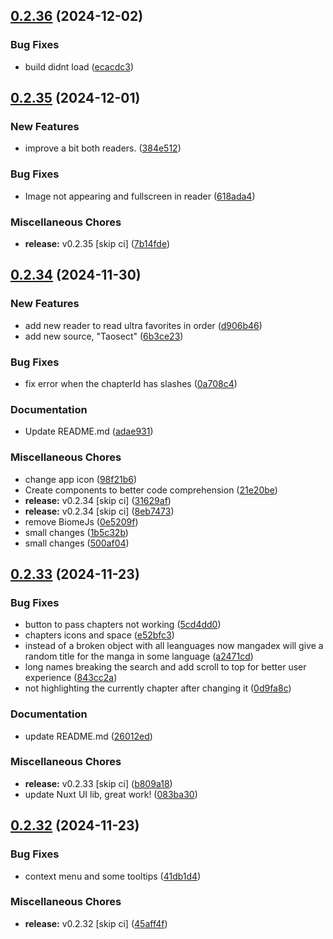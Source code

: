 ## [0.2.36](https://github.com/manga-you-know/desktop/compare/v0.2.35...v0.2.36) (2024-12-02)


### Bug Fixes

* build didnt load ([ecacdc3](https://github.com/manga-you-know/desktop/commit/ecacdc36962e40c7441b241132d9a2f5e141c75f))

## [0.2.35](https://github.com/manga-you-know/desktop/compare/v0.2.34...v0.2.35) (2024-12-01)


### New Features

* improve a bit both readers. ([384e512](https://github.com/manga-you-know/desktop/commit/384e5124cf9eb9e7844c4954852da707af97e18f))


### Bug Fixes

* Image not appearing and fullscreen in reader ([618ada4](https://github.com/manga-you-know/desktop/commit/618ada49c4cca6666da716bc1ce4d1c1c7efd723))


### Miscellaneous Chores

* **release:** v0.2.35 [skip ci] ([7b14fde](https://github.com/manga-you-know/desktop/commit/7b14fde1903be76597548539b7e8842d53e5df4f))

## [0.2.34](https://github.com/manga-you-know/desktop/compare/v0.2.33...v0.2.34) (2024-11-30)


### New Features

* add new reader to read ultra favorites in order ([d906b46](https://github.com/manga-you-know/desktop/commit/d906b46c341ddccb09710c83998474a01c749833))
* add new source, "Taosect" ([6b3ce23](https://github.com/manga-you-know/desktop/commit/6b3ce2382833c4a7d84f0a5d92a62cb96eaefb45))


### Bug Fixes

* fix error when the chapterId has slashes ([0a708c4](https://github.com/manga-you-know/desktop/commit/0a708c49384ef673da86d491d11cc7513d2761b0))


### Documentation

* Update README.md ([adae931](https://github.com/manga-you-know/desktop/commit/adae931a5129fb16dc7406f5c7fd07049f942def))


### Miscellaneous Chores

* change app icon ([98f21b6](https://github.com/manga-you-know/desktop/commit/98f21b6c5ceab9228ea1ac077afeba8e39bbcf16))
* Create components to better code comprehension ([21e20be](https://github.com/manga-you-know/desktop/commit/21e20be50a4b923dfb9d235a7a73de6e8e629486))
* **release:** v0.2.34 [skip ci] ([31629af](https://github.com/manga-you-know/desktop/commit/31629af5cc60306f4d57bbfbbc3281580acfb0b7))
* **release:** v0.2.34 [skip ci] ([8eb7473](https://github.com/manga-you-know/desktop/commit/8eb747314d01b45ff5c76ee9d0cf48d54b46cc72))
* remove BiomeJs ([0e5209f](https://github.com/manga-you-know/desktop/commit/0e5209fae95f6a887515e27e90ac5da8967a6975))
* small changes ([1b5c32b](https://github.com/manga-you-know/desktop/commit/1b5c32b4dd78202496d9be2af1b0217f44e5bed9))
* small changes ([500af04](https://github.com/manga-you-know/desktop/commit/500af0451c8c3634fc43f7a336d6fc0d5069e68b))

## [0.2.33](https://github.com/manga-you-know/desktop/compare/v0.2.32...v0.2.33) (2024-11-23)


### Bug Fixes

* button to pass chapters not working ([5cd4dd0](https://github.com/manga-you-know/desktop/commit/5cd4dd0b3ef2eddf73c5fa743bb9f8bd66c39336))
* chapters icons and space ([e52bfc3](https://github.com/manga-you-know/desktop/commit/e52bfc3a643a3a17dcc7248d0d7ff1209ec74607))
* instead of a broken object with all leanguages now mangadex will give a random title for the manga in some language ([a2471cd](https://github.com/manga-you-know/desktop/commit/a2471cd8d74bb209883ac0568385d1b0d1407ee6))
* long names breaking the search and add scroll to top for better user experience ([843cc2a](https://github.com/manga-you-know/desktop/commit/843cc2aebc0329aa34f7c71155cf154b7ebfa6a8))
* not highlighting the currently chapter after changing it ([0d9fa8c](https://github.com/manga-you-know/desktop/commit/0d9fa8ce51ff2c5bbc6a75311795211fe8b5b3f1))


### Documentation

* update README.md ([26012ed](https://github.com/manga-you-know/desktop/commit/26012ed2596529e6483bfccd8de37e6fc8e15720))


### Miscellaneous Chores

* **release:** v0.2.33 [skip ci] ([b809a18](https://github.com/manga-you-know/desktop/commit/b809a1871d1c51d5bdac40fd5c19ec7161034b80))
* update Nuxt UI lib, great work! ([083ba30](https://github.com/manga-you-know/desktop/commit/083ba30d3b74abe38aeff1da736a257b31785455))

## [0.2.32](https://github.com/manga-you-know/desktop/compare/v0.2.31...v0.2.32) (2024-11-23)


### Bug Fixes

* context menu and some tooltips ([41db1d4](https://github.com/manga-you-know/desktop/commit/41db1d42ee3e656ee4eb045fe076a273df1b45d5))


### Miscellaneous Chores

* **release:** v0.2.32 [skip ci] ([45aff4f](https://github.com/manga-you-know/desktop/commit/45aff4f0c349211cb9dc14cf515e3ea96399c8b3))

